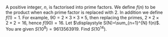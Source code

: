 A positive integer, $n$, is factorised into prime factors. We define $f(n)$ to be the product when each prime factor is replaced with $2$. In addition we define $f(1)=1$.
For example, $90 = 2\times 3\times 3\times 5$, then replacing the primes, $2\times 2\times 2\times 2 = 16$, hence $f(90) = 16$.
Let $\displaystyle S(N)=\sum_{n=1}^{N} f(n)$. You are given $S(10^8)=9613563919$.
Find $S(10^{14})$.